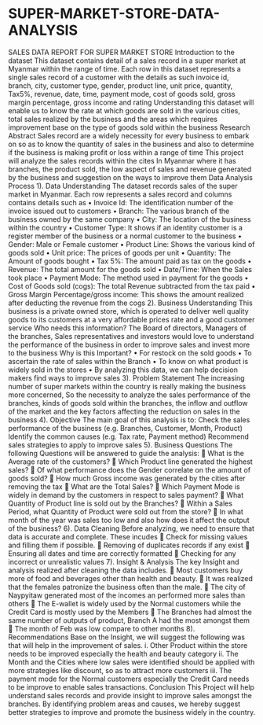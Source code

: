 # SUPER-MARKET-STORE-DATA-ANALYSIS

SALES DATA REPORT FOR SUPER MARKET STORE
Introduction to the dataset
This dataset contains detail of a sales record in a super market at Myanmar within the range of time. Each row in this dataset represents a single sales record of a customer with the details as such invoice id, branch, city, customer type, gender, product line, unit price, quantity, Tax5%, revenue, date, time, payment mode, cost of goods sold, gross margin percentage, gross income and rating
Understanding this dataset will enable us to know the rate at which goods are sold in the various cities, total sales realized by the business and the areas which requires improvement base on the type of goods sold within the business
Research Abstract
Sales record are a widely necessity for every business to embark on so as to know the quantity of sales in the business and also to determine if the business is making profit or loss within a range of time 
This project will analyze the sales records within the cites In Myanmar where it has branches, the product sold, the low aspect of sales and revenue generated by the business and suggestion on the ways to improve them 
Data Analysis Process
1). Data Understanding 
The dataset records sales of the super market in Myanmar. Each row represents a sales record and columns contains details such as
•	Invoice Id: The identification number of the invoice issued out to customers
•	Branch: The various branch of the business owned by the same company
•	City: The location of the business within the country 
•	Customer Type: It shows if an identity customer is a register member of the business or a normal customer to the business
•	Gender: Male or Female customer
•	Product Line: Shows the various kind of goods sold 
•	Unit price: The prices of goods per unit
•	Quantity: The Amount of goods bought
•	Tax 5%: The amount paid as tax on the goods
•	Revenue: The total amount for the goods sold
•	Date/Time: When the Sales took place
•	Payment Mode: The method used in payment for the goods
•	Cost of Goods sold (cogs): The total Revenue subtracted from the tax paid
•	Gross Margin Percentage/gross income: This shows the amount realized after deducting the revenue from the cogs
2). Business Understanding
This business is a private owned store, which is operated to deliver well quality goods to its customers at a very affordable prices rate and a good customer service 
Who needs this information?
The Board of directors, Managers of the branches, Sales representatives and investors would love to understand the performance of the business in order to improve sales and invest more to the business 
Why is this Important? 
•	For restock on the sold goods
•	To ascertain the rate of sales within the Branch
•	To know on what product is widely sold in the stores
•	By analyzing this data, we can help decision makers find ways to improve sales 
3). Problem Statement
The increasing number of super markets within the country is really making the business more concerned, So the necessity to analyze the sales performance of the branches, kinds of goods sold within the branches, the inflow and outflow of the market and the key factors affecting the reduction on sales in the business
4). Objective
The main goal of this analysis is to:
Check the sales performance of the business (e.g. Branches, Customer, Month, Product)
Identify the common causes (e.g. Tax rate, Payment method)
Recommend sales strategies to apply to improve sales 
5). Business Questions
The following Questions will be answered to guide the analysis:
	What is the Average rate of the customers?
	Which Product line generated the highest sales?
	Of what performance does the Gender correlate on the amount of goods sold?
	How much Gross income was generated by the cities after removing the tax
	What are the Total Sales?
	Which Payment Mode is widely in demand by the customers in respect to sales payment?
	What Quantity of Product line is sold out by the Branches?
	Within a Sales Period, what Quantity of Product were sold out from the store?
	 In what month of the year was sales too low and also how does it affect the output of the business?
6). Data Cleaning 
Before analyzing, we need to ensure that data is accurate and complete. These incudes
	Check for missing values and filling them if possible.
	Removing of duplicates records if any exist
	Ensuring all dates and time are correctly formatted
	Checking for any incorrect or unrealistic values 
7). Insight & Analysis
The key Insight and analysis realized after cleaning the data includes.
	Most customers buy more of food and beverages other than health and beauty.
	It was realized that the females patronize the business often than the male.
	The city of Naypyitaw generated most of the incomes an performed more sales than others
	The E-wallet is widely used by the Normal customers while the Credit Card is mostly used by the Members 
	The Branches had almost the same number of outputs of product, Branch A had the most amongst them 
	The month of Feb was low compare to other months 
8). Recommendations
Base on the Insight, we will suggest the following was that will help in the improvement of sales.
i.	Other Product within the store needs to be improved especially the health and beauty category
ii.	The Month and the Cities where low sales were identified should be applied with more strategies like discount, so as to attract more customers
iii.	 The payment mode for the Normal customers especially the Credit Card needs to be improve to enable sales transactions.
Conclusion
This Project will help understand sales records and provide insight to improve sales amongst the branches. By identifying problem areas and causes, we hereby suggest better strategies to improve and promote the business widely in the country.
